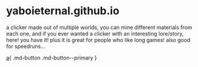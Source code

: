 # yaboieternal.github.io
a clicker made out of multiple worlds, 
you can mine different materials from each one, 
and if you ever wanted a clicker with an interesting lore/story, here! 
you have it! plus it is great for people who like long games! also good for speedruns...

[a](github.com){ .md-button .md-button--primary }
